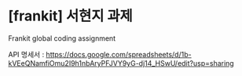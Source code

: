 # [frankit] **서현지** 과제

Frankit global coding assignment

API 명세서 : https://docs.google.com/spreadsheets/d/1b-kVEeQNamfiOmu2I9h1nbAryPFJVY9yG-dj14_HSwU/edit?usp=sharing